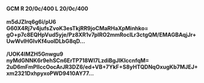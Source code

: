 #### GCM R 20/0c/400 L 20/0c/400
**m5dJZIrq6g6i/pU6**<br/>**G60X4Rj7v4jufsZvoK3esTkjRR9joCMaRHaXpMinhko=**<br/>**gO+p7c8EQHpVud5yje/Pz8XR1v7pIRO2mmRoclLr3ctgQM/EMAGBAqjJr+UwWvIHGIvKf4uolDLbG8qD...**<br/><br/>
**/UOK4IMZH5Gnwgu9**<br/>**nyMdGNNK6r9ehSCn6ErTP718WI7LzdiBgJlKlccnfqM=**<br/>**2uD6mFmPIIccOocArJR3DZ6/ed+VB+7YkF+S8yHTQDNqOxugKb7MJEJ+xm2321DxhpyxoPWD9410AY77...**